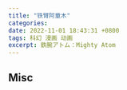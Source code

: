 ```yaml
---
title: "铁臂阿童木"
categories: 
date: 2022-11-01 18:43:31 +0800
tags: 科幻 漫画 动画
excerpt: 鉄腕アトム：Mighty Atom
---
```













## Misc



